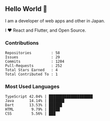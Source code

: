 ## Hello World 👋

I am a developer of web apps and other in Japan.

I ❤️ React and Flutter, and Open Source.

### Contributions

<!-- contributions start -->

    Repositories         : 58
    Issues               : 29
    Commits              : 1204
    Pull-Requests        : 252
    Total Stars Earned   : 4
    Total Contributed To : 1

<!-- contributions end -->

### Most Used Languages

<!-- most-used-languages start -->

    TypeScript 42.04% | ████████████████████
    Java       14.14% | ███████
    Dart       13.53% | ██████
    HTML        9.79% | █████
    CSS         5.56% | ███

<!-- most-used-languages end -->
